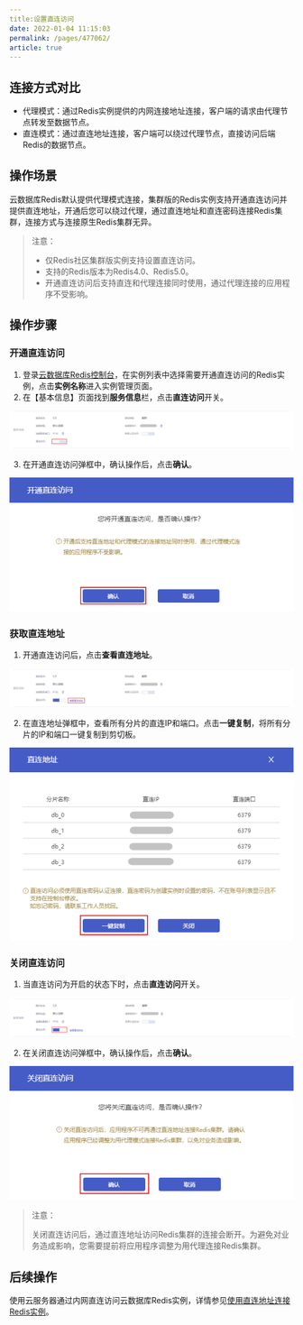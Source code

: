 ```yaml
---
title:设置直连访问
date: 2022-01-04 11:15:03
permalink: /pages/477062/
article: true
---
```


## 连接方式对比

- 代理模式：通过Redis实例提供的内网连接地址连接，客户端的请求由代理节点转发至数据节点。
- 直连模式：通过直连地址连接，客户端可以绕过代理节点，直接访问后端Redis的数据节点。

## 操作场景

云数据库Redis默认提供代理模式连接，集群版的Redis实例支持开通直连访问并提供直连地址，开通后您可以绕过代理，通过直连地址和直连密码连接Redis集群，连接方式与连接原生Redis集群无异。

> 注意：
>
> - 仅Redis社区集群版实例支持设置直连访问。
> - 支持的Redis版本为Redis4.0、Redis5.0。
> - 开通直连访问后支持直连和代理连接同时使用，通过代理连接的应用程序不受影响。

## 操作步骤

### 开通直连访问

1. 登录[云数据库Redis控制台](https://console.capitalonline.net/dbinstances)，在实例列表中选择需要开通直连访问的Redis实例，点击**实例名称**进入实例管理页面。
2. 在【基本信息】页面找到**服务信息**栏，点击**直连访问**开关。

![081](../../pics/081.png)

3. 在开通直连访问弹框中，确认操作后，点击**确认**。

![082](../../pics/082.png)

### 获取直连地址

1. 开通直连访问后，点击**查看直连地址**。

![083](../../pics/083.png)

2. 在直连地址弹框中，查看所有分片的直连IP和端口。点击**一键复制**，将所有分片的IP和端口一键复制到剪切板。

![084](../../pics/084.png)

### 关闭直连访问

1. 当直连访问为开启的状态下时，点击**直连访问**开关。

![085](../../pics/085.png)

2. 在关闭直连访问弹框中，确认操作后，点击**确认**。

![086](../../pics/086.png)

> 注意：
>
> 关闭直连访问后，通过直连地址访问Redis集群的连接会断开。为避免对业务造成影响，您需要提前将应用程序调整为用代理连接Redis集群。

## 后续操作

使用云服务器通过内网直连访问云数据库Redis实例，详情参见[使用直连地址连接Redis实例](./../../05.操作指南/03.连接实例/03.使用直连地址连接.md)。